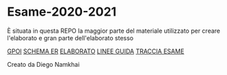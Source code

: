 # Esame-2020-2021

È situata in questa REPO la maggior parte del materiale utilizzato per creare l'elaborato e gran parte dell'elaborato stesso

[GPOI](/GPOI/index.html)
[SCHEMA ER](/Schema%20ER/index.html)
[ELABORATO](/Elaborato/elaborato.html)
[LINEE GUIDA](/Elaborato/lineeGuida.html)
[TRACCIA ESAME](/Elaborato/traccia.html)



Creato da Diego Namkhai
